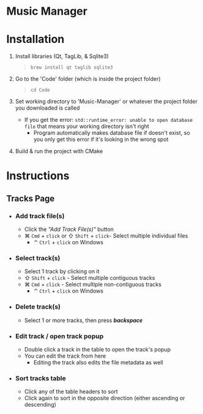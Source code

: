 # Music Manager

# Installation

1. Install libraries (Qt, TagLib, & Sqlite3)
    > `brew install qt taglib sqlite3`

2. Go to the 'Code' folder (which is inside the project folder)
    > `cd Code`

3. Set working directory to 'Music-Manager' or whatever the project folder you downloaded is called
    - If you get the error: `std::runtime_error: unable to open database file` that means your working directory isn't right
        - Program automatically makes database file if doesn't exist, so you only get this error if it's looking in the wrong spot

4. Build & run the project with CMake


# Instructions

## Tracks Page
- ### Add track file(s)
    - Click the *"Add Track File(s)"* button
    - ⌘ `Cmd` + `click` or ⇧ `Shift` + `click`- Select multiple individual files
        - ⌃ `Ctrl` + `click` on Windows
- ### Select track(s)
    - Select 1 track by clicking on it
    - ⇧ `Shift` + `click` - Select multiple contiguous tracks
    - ⌘ `Cmd` + `click` - Select multiple non-contiguous tracks
        - ⌃ `Ctrl` + `click` on Windows
- ### Delete track(s)
    - Select 1 or more tracks, then press ***backspace***
- ### Edit track / open track popup
    - Double click a track in the table to open the track's popup
    - You can edit the track from here
        - Editing the track also edits the file metadata as well
- ### Sort tracks table
    - Click any of the table headers to sort
    - Click again to sort in the opposite direction (either ascending or descending)